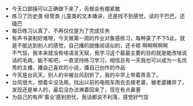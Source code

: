 - 今天口部操可以正确做下来了，舌根会有绷紧敢
- 练习了历史类 经管类 儿童类的文本播讲，还是找不到感觉，读的干巴巴，还磕巴
- 每日练习认真了，不再仅仅是为了完成任务
- 有声书录制好难呀，今天做第一周的作业对象感练习，每种录了不下5此，就是不能达到别人的感觉，自己播的就像阅读似的，还卡顿   啊啊啊啊啊  
  不气馁，我本来就没有啥语言天赋，我学习这个最最主要的目的就是能改啥说话的毛病，能不咳吧，一直坚持练习学习，相信总有一天我也可以成为一名优秀的主播，播自己喜欢的小说，播自己创作的作品
- 今天是台风天，别人的伞被台风刮折了，我的伞早上带着弄丢了。
- 台风很大，想着伞没法用，找出以前的电瓶车雨衣去接老婆，被老婆嫌弃了，发现还是单人的，最后没办法淋着回来了，现在有点鼻塞
- 为自己的有声‘事业’感到担忧，我话都说不利落，感觉好气馁